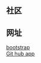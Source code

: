 ## 社区
## 网址
[bootstrap](https://v3.bootcss.com/components/#navbar)  
[Git hub app](https://developer.github.com/apps/building-oauth-apps/creating-an-oauth-app/)  
